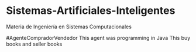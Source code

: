 # Sistemas-Artificiales-Inteligentes
Materia de Ingeniería en Sistemas Computacionales

#AgenteCompradorVendedor
This agent was programming in Java
This buy books and seller books
